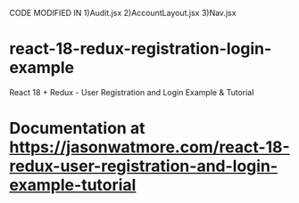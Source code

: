CODE MODIFIED IN
1)Audit.jsx
2)AccountLayout.jsx
3)Nav.jsx



# react-18-redux-registration-login-example

React 18 + Redux - User Registration and Login Example & Tutorial

Documentation at https://jasonwatmore.com/react-18-redux-user-registration-and-login-example-tutorial
=======
